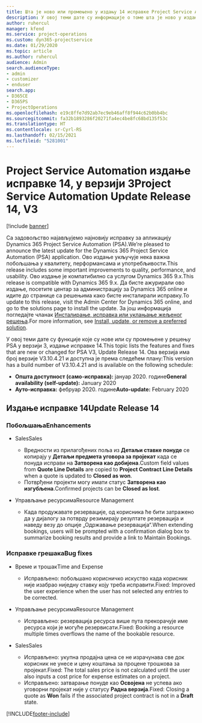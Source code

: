```yaml
---
title: Шта је ново или промењено у издању 14 исправке Project Service Automation верзије 3
description: У овој теми дате су информације о томе шта је ново у издању исправке 14 за Project Service Automation у верзији 3.
author: ruhercul
manager: kfend
ms.service: project-operations
ms.custom: dyn365-projectservice
ms.date: 01/29/2020
ms.topic: article
ms.author: ruhercul
audience: Admin
search.audienceType:
- admin
- customizer
- enduser
search.app:
- D365CE
- D365PS
- ProjectOperations
ms.openlocfilehash: e19c8ffe7d92ab7ec9eb46aff8f944c62b0bb4bc
ms.sourcegitcommit: fa32b1893286f20271fa4ec4be8fc68bd135f53c
ms.translationtype: HT
ms.contentlocale: sr-Cyrl-RS
ms.lasthandoff: 02/15/2021
ms.locfileid: "5281001"
---
```

# <a name="project-service-automation-update-release-14-v3"></a><span data-ttu-id="81469-103">Project Service Automation издање исправке 14, у верзији 3</span><span class="sxs-lookup"><span data-stu-id="81469-103">Project Service Automation Update Release 14, V3</span></span>

[!include [banner](../includes/psa-now-project-operations.md)]

<span data-ttu-id="81469-104">Са задовољство најављујемо најновију исправку за апликацију Dynamics 365 Project Service Automation (PSA).</span><span class="sxs-lookup"><span data-stu-id="81469-104">We’re pleased to announce the latest update for the Dynamics 365 Project Service Automation (PSA) application.</span></span> <span data-ttu-id="81469-105">Ово издање укључује нека важна побољшања у квалитету, перформансама и употребљивости.</span><span class="sxs-lookup"><span data-stu-id="81469-105">This release includes some important improvements to quality, performance, and usability.</span></span> <span data-ttu-id="81469-106">Ово издање је компатибилно са услугом Dynamics 365 9.x.</span><span class="sxs-lookup"><span data-stu-id="81469-106">This release is compatible with Dynamics 365 9.x.</span></span> <span data-ttu-id="81469-107">Да бисте ажурирали ово издање, посетите центар за администрацију за Dynamics 365 online и идите до странице са решењима како бисте инсталирали исправку.</span><span class="sxs-lookup"><span data-stu-id="81469-107">To update to this release, visit the Admin Center for Dynamics 365 online, and go to the solutions page to install the update.</span></span> <span data-ttu-id="81469-108">За још информација погледајте чланак [Инсталирање, исправка или уклањање жељеног решења](https://docs.microsoft.com/power-platform/admin/install-remove-preferred-solution).</span><span class="sxs-lookup"><span data-stu-id="81469-108">For more information, see [Install, update, or remove a preferred solution](https://docs.microsoft.com/power-platform/admin/install-remove-preferred-solution).</span></span>

<span data-ttu-id="81469-109">У овој теми дате су функције које су нове или су промењене у решењу PSA у верзији 3, издање исправке 14.</span><span class="sxs-lookup"><span data-stu-id="81469-109">This topic lists the features and fixes that are new or changed for PSA V3, Update Release 14.</span></span> <span data-ttu-id="81469-110">Ова верзија има број верзије V3.10.4.21 и доступна је према следећем плану:</span><span class="sxs-lookup"><span data-stu-id="81469-110">This version has a build number of V3.10.4.21 and is available on the following schedule:</span></span>

- <span data-ttu-id="81469-111">**Општа доступност (само-исправка):** јануар 2020. године</span><span class="sxs-lookup"><span data-stu-id="81469-111">**General availability (self-update):** January 2020</span></span>
- <span data-ttu-id="81469-112">**Ауто-исправка:** фебруар 2020. године</span><span class="sxs-lookup"><span data-stu-id="81469-112">**Auto-update:** February 2020</span></span>

## <a name="update-release-14"></a><span data-ttu-id="81469-113">Издање исправке 14</span><span class="sxs-lookup"><span data-stu-id="81469-113">Update Release 14</span></span>

### <a name="enhancements"></a><span data-ttu-id="81469-114">Побољшања</span><span class="sxs-lookup"><span data-stu-id="81469-114">Enhancements</span></span>

- <span data-ttu-id="81469-115">Sales</span><span class="sxs-lookup"><span data-stu-id="81469-115">Sales</span></span>

     - <span data-ttu-id="81469-116">Вредности из прилагођених поља из **Детаљи ставке понуде** се копирају у **Детаљи предмета уговора за пројекат** када се понуда исправи на **Затворена као добијена**.</span><span class="sxs-lookup"><span data-stu-id="81469-116">Custom field values from **Quote Line Details** are copied to **Project Contract Line Details** when a quote is updated to **Closed as won**.</span></span>
     - <span data-ttu-id="81469-117">Потврђени пројекти могу имати статус **Затворена као изгубљена**.</span><span class="sxs-lookup"><span data-stu-id="81469-117">Confirmed projects can be **Closed as lost**.</span></span>

- <span data-ttu-id="81469-118">Управљање ресурсима</span><span class="sxs-lookup"><span data-stu-id="81469-118">Resource Management</span></span>

     - <span data-ttu-id="81469-119">Када продужавате резервације, од корисника ће бити затражено да у дијалогу за потврду резимирају резултате резервација и наведу везу до опције „Одржавање резервација“.</span><span class="sxs-lookup"><span data-stu-id="81469-119">When extending bookings, users will be prompted with a confirmation dialog box to summarize booking results and provide a link to Maintain Bookings.</span></span>


### <a name="bug-fixes"></a><span data-ttu-id="81469-120">Исправке грешака</span><span class="sxs-lookup"><span data-stu-id="81469-120">Bug fixes</span></span>

- <span data-ttu-id="81469-121">Време и трошак</span><span class="sxs-lookup"><span data-stu-id="81469-121">Time and Expense</span></span>

     - <span data-ttu-id="81469-122">Исправљено: побољшано корисничко искуство када корисник није изабрао ниједну ставку коју треба исправити.</span><span class="sxs-lookup"><span data-stu-id="81469-122">Fixed: Improved the user experience when the user has not selected any entries to be corrected.</span></span>

- <span data-ttu-id="81469-123">Управљање ресурсима</span><span class="sxs-lookup"><span data-stu-id="81469-123">Resource Management</span></span>

     - <span data-ttu-id="81469-124">Исправљено: резервација ресурса више пута прекорачује име ресурса који је могуће резервисати.</span><span class="sxs-lookup"><span data-stu-id="81469-124">Fixed: Booking a resource multiple times overflows the name of the bookable resource.</span></span>

- <span data-ttu-id="81469-125">Sales</span><span class="sxs-lookup"><span data-stu-id="81469-125">Sales</span></span>

     - <span data-ttu-id="81469-126">Исправљено: укупна продајна цена се не израчунава све док корисник не унесе и цену коштања за процене трошкова за пројекат.</span><span class="sxs-lookup"><span data-stu-id="81469-126">Fixed: The total sales price is not calculated until the user also inputs a cost price for expense estimates on a project.</span></span>
     - <span data-ttu-id="81469-127">Исправљено: затварање понуде као **Освојена** не успева ако уговорни пројекат није у статусу **Радна верзија**.</span><span class="sxs-lookup"><span data-stu-id="81469-127">Fixed: Closing a quote as **Won** fails if the associated project contract is not in a **Draft** state.</span></span>



[!INCLUDE[footer-include](../includes/footer-banner.md)]